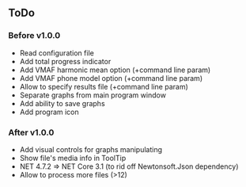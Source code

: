 ## ToDo

### Before v1.0.0
- Read configuration file
- Add total progress indicator
- Add VMAF harmonic mean option (+command line param)
- Add VMAF phone model option (+command line param)
- Allow to specify results file (+command line param)
- Separate graphs from main program window
- Add ability to save graphs
- Add program icon

### After v1.0.0
- Add visual controls for graphs manipulating
- Show file's media info in ToolTip
- NET 4.7.2 => NET Core 3.1 (to rid off Newtonsoft.Json dependency)
- Allow to process more files (>12)
